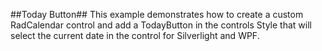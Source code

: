 ##Today Button##
This example demonstrates how to create a custom RadCalendar control and add a TodayButton in the controls Style that will select the current date 
in the control for Silverlight and WPF.